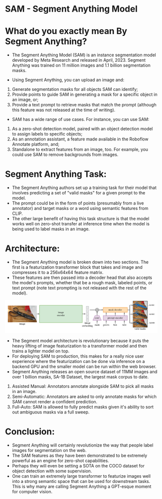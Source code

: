 # SAM - Segment Anything Model

# What do you exactly mean By Segment Anything?

- The Segment Anything Model (SAM) is an instance segmentation model developed by Meta Research and released in April, 2023. Segment Anything was trained on 11 million images and 1.1 billion segmentation masks.

- Using Segment Anything, you can upload an image and:

1. Generate segmentation masks for all objects SAM can identify;
2. Provide points to guide SAM in generating a mask for a specific object in an image, or;
3. Provide a text prompt to retrieve masks that match the prompt (although this feature was not released at the time of writing).

- SAM has a wide range of use cases. For instance, you can use SAM:

1. As a zero-shot detection model, paired with an object detection model to assign labels to specific objects;
2. As an annotation assistant, a feature made available in the Roboflow Annotate platform, and;
3. Standalone to extract features from an image, too. For example, you could use SAM to remove backgrounds from images.

# Segment Anything Task:

- The Segment Anything authors set up a training task for their model that involves predicting a set of "valid masks" for a given prompt to the model.
- The prompt could be in the form of points (presumably from a live annotator) and target masks or a word using semantic features from CLIP.
- The other large benefit of having this task structure is that the model works well on zero-shot transfer at inference time when the model is being used to label masks in an image.

# Architecture:

- The Segment Anything model is broken down into two sections. The first is a featurization transformer block that takes and image and compresses it to a 256x64x64 feature matrix. 
- These features are then passed into a decoder head that also accepts the model's prompts, whether that be a rough mask, labeled points, or text prompt (note text prompting is not released with the rest of the model).

![SAM](media/sam-arch.png)

- The Segment model architecture is revolutionary because it puts the heavy lifting of image featurization to a transformer model and then trains a lighter model on top. 
- For deploying SAM to production, this makes for a really nice user experience where the featurization can be done via inference on a backend GPU and the smaller model can be run within the web browser.
- Segment Anything releases an open source dataset of 11MM images and over 1 billion masks, SA-1B Dataset, the largest mask corpus to date.

1. Assisted Manual: Annotators annotate alongside SAM to pick all masks in an image.
2. Semi-Automatic: Annotators are asked to only annotate masks for which SAM cannot render a confident prediction.
3. Full-Auto: SAM is allowed to fully predict masks given it's ability to sort out ambiguous masks via a full sweep.

# Conclusion:
- Segment Anything will certainly revolutionize the way that people label images for segmentation on the web.
- The SAM features as they have been demonstrated to be extremely powerful as an engine for zero-shot capabilities.
- Perhaps they will even be setting a SOTA on the COCO dataset for object detection with some supervision.
- One can train an extremely large transformer to featurize images well into a strong semantic space that can be used for downstream tasks. This is why many are calling Segment Anything a GPT-esque moment for computer vision.